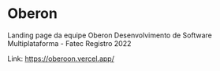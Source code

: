 # Oberon
 Landing page da equipe Oberon
 Desenvolvimento de Software Multiplataforma - Fatec Registro 2022 
 
 Link: https://oberoon.vercel.app/
